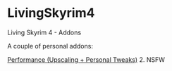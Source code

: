 # LivingSkyrim4
Living Skyrim 4 - Addons

A couple of personal addons:

[Performance (Upscaling + Personal Tweaks)](https://github.com/GamingConsultant/LivingSkyrim4/blob/main/Guides/Performance.md)
2. NSFW
